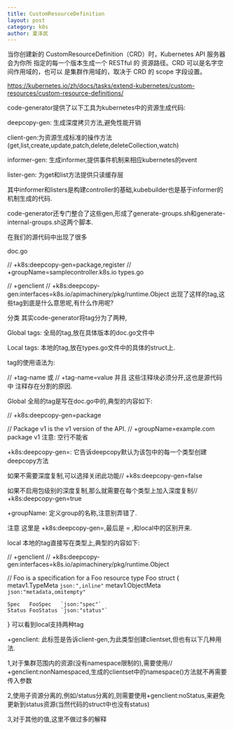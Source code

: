 ```yaml
---
title: CustomResourceDefinition
layout: post
category: k8s
author: 夏泽民
---
```

当你创建新的 CustomResourceDefinition（CRD）时，Kubernetes API 服务器会为你所 指定的每一个版本生成一个 RESTful 的 资源路径。CRD 可以是名字空间作用域的，也可以 是集群作用域的，取决于 CRD 的 scope 字段设置。

https://kubernetes.io/zh/docs/tasks/extend-kubernetes/custom-resources/custom-resource-definitions/
<!-- more -->
code-generator提供了以下工具为kubernetes中的资源生成代码:

deepcopy-gen: 生成深度拷贝方法,避免性能开销

client-gen:为资源生成标准的操作方法(get,list,create,update,patch,delete,deleteCollection,watch)

informer-gen: 生成informer,提供事件机制来相应kubernetes的event

lister-gen: 为get和list方法提供只读缓存层

其中informer和listers是构建controller的基础,kubebuilder也是基于informer的机制生成的代码.

code-generator还专门整合了这些gen,形成了generate-groups.sh和generate-internal-groups.sh这两个脚本.


在我们的源代码中出现了很多

doc.go

// +k8s:deepcopy-gen=package,register
// +groupName=samplecontroller.k8s.io
types.go

// +genclient
// +k8s:deepcopy-gen:interfaces=k8s.io/apimachinery/pkg/runtime.Object
出现了这样的tag,这些tag到底是什么意思呢,有什么作用呢?

分类
其实code-generator将tag分为了两种,

Global tags: 全局的tag,放在具体版本的doc.go文件中

Local tags: 本地的tag,放在types.go文件中的具体的struct上.

tag的使用语法为:

// +tag-name 
或
// +tag-name=value
并且 这些注释块必须分开,这也是源代码中 注释存在分割的原因. 

Global
全局的tag是写在doc.go中的,典型的内容如下:

// +k8s:deepcopy-gen=package


// Package v1 is the v1 version of the API.
// +groupName=example.com
package v1
注意: 空行不能省

+k8s:deepcopy-gen=: 它告诉deepcopy默认为该包中的每一个类型创建deepcopy方法

如果不需要深度复制,可以选择关闭此功能// +k8s:deepcopy-gen=false

如果不启用包级别的深度复制,那么就需要在每个类型上加入深度复制// +k8s:deepcopy-gen=true

+groupName: 定义group的名称,注意别弄错了.

注意 这里是 +k8s:deepcopy-gen=,最后是 = ,和local中的区别开来.

local
本地的tag直接写在类型上,典型的内容如下:

// +genclient
// +k8s:deepcopy-gen:interfaces=k8s.io/apimachinery/pkg/runtime.Object

// Foo is a specification for a Foo resource
type Foo struct {
	metav1.TypeMeta   `json:",inline"`
	metav1.ObjectMeta `json:"metadata,omitempty"`

	Spec   FooSpec   `json:"spec"`
	Status FooStatus `json:"status"`
}
可以看到local支持两种tag

+genclient: 此标签是告诉client-gen,为此类型创建clientset,但也有以下几种用法.

1,对于集群范围内的资源(没有namespace限制的),需要使用// +genclient:nonNamespaced,生成的clientset中的namespace()方法就不再需要传入参数

2,使用子资源分离的,例如/status分离的,则需要使用+genclient:noStatus,来避免更新到status资源(当然代码的struct中也没有status)

3,对于其他的值,这里不做过多的解释

